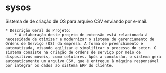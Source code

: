 # sysos
Sistema de de criação de OS para arquivo CSV enviando por e-mail.

    * Descrição Geral do Projeto: 
        * A elaboração deste projeto de extensão está relacionada à necessidade de otimizar e modernizar o sistema de gerenciamento de Ordens de Serviço (OS) da empresa. A forma de preenchimento é automatizada, visando agilizar e simplificar o processo do setor. O sistema consiste na criação de ordens de serviço por meio de dispositivos móveis, como celulares. Após a conclusão, o sistema gera automaticamente um arquivo CSV, que é entregue à máquina responsável por integrar os dados ao sistema ERP do cliente. 
